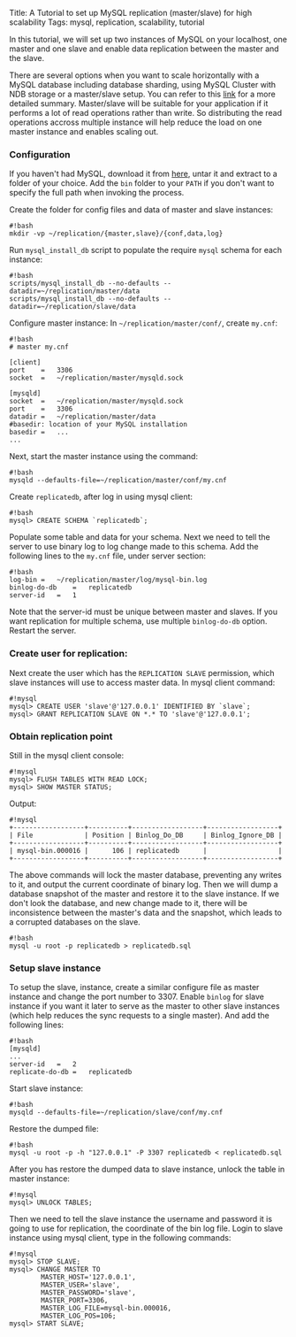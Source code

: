 Title: A Tutorial to set up MySQL replication (master/slave) for high scalability
Tags: mysql, replication, scalability, tutorial

In this tutorial, we will set up two instances of MySQL on your localhost, one master and one slave and enable data replication between the master and the slave.

There are several options when you want to scale horizontally with a MySQL database including database sharding, using MySQL Cluster with NDB storage or a master/slave setup. You can refer to this [link](http://www.oshyn.com/_blog/General/post/A_Summary_of_Scaling_Options_for_MySQL/) for a more detailed summary. Master/slave will be suitable for your application if it performs a lot of read operations rather than write. So distributing the read operations accross multiple instance will help reduce the load on one master instance and enables scaling out. 

### Configuration

If you haven't had MySQL, download it from [here](http://www.mysql.com/downloads/mysql/), untar it and extract to a folder of your choice. Add the `bin` folder to your `PATH` if you don't want to specify the full path when invoking the process.  

Create the folder for config files and data of master and slave instances:

    #!bash
    mkdir -vp ~/replication/{master,slave}/{conf,data,log}

Run `mysql_install_db` script to populate the require `mysql` schema for each instance: 

    #!bash
    scripts/mysql_install_db --no-defaults --datadir=~/replication/master/data
    scripts/mysql_install_db --no-defaults --datadir=~/replication/slave/data

Configure master instance: In `~/replication/master/conf/`, create `my.cnf`:

    #!bash
    # master my.cnf

    [client] 
    port    =   3306
    socket  =   ~/replication/master/mysqld.sock

    [mysqld]
    socket  =   ~/replication/master/mysqld.sock
    port    =   3306
    datadir =   ~/replication/master/data
    #basedir: location of your MySQL installation
    basedir =   ... 
    ...

Next, start the master instance using the command: 
    
    #!bash
    mysqld --defaults-file=~/replication/master/conf/my.cnf

Create `replicatedb`, after log in using mysql client: 

    #!bash
    mysql> CREATE SCHEMA `replicatedb`;

Populate some table and data for your schema. Next we need to tell the server to use binary log to log change made to this schema. Add the following lines to the `my.cnf` file, under server section: 

    #!bash
    log-bin =   ~/replication/master/log/mysql-bin.log
    binlog-do-db    =   replicatedb
    server-id   =   1

Note that the server-id must be unique between master and slaves. If you want replication for multiple schema, use multiple `binlog-do-db` option. Restart the server.

### Create user for replication:

Next create the user which has the `REPLICATION SLAVE` permission, which slave instances will use to access master data. In mysql client command: 

    #!mysql
    mysql> CREATE USER 'slave'@'127.0.0.1' IDENTIFIED BY `slave`;
    mysql> GRANT REPLICATION SLAVE ON *.* TO 'slave'@'127.0.0.1';

### Obtain replication point

Still in the mysql client console: 

    #!mysql
    mysql> FLUSH TABLES WITH READ LOCK;
    mysql> SHOW MASTER STATUS;
    
Output: 

    #!mysql
    +------------------+----------+------------------+------------------+
    | File             | Position | Binlog_Do_DB     | Binlog_Ignore_DB |
    +------------------+----------+------------------+------------------+
    | mysql-bin.000016 |      106 | replicatedb      |                  |
    +------------------+----------+------------------+------------------+

The above commands will lock the master database, preventing any writes to it, and output the current coordinate of binary log. Then we will dump a database snapshot of the master and restore it to the slave instance. If we don't look the database, and new change made to it, there will be inconsistence between the master's data and the snapshot, which leads to a corrupted databases on the slave. 

    #!bash
    mysql -u root -p replicatedb > replicatedb.sql


### Setup slave instance

To setup the slave, instance, create a similar configure file as master instance and change the port number to 3307. Enable `binlog` for slave instance if you want it later to serve as the master to other slave instances (which help reduces the sync requests to a single master). And add the following lines:

    #!bash
    [mysqld]
    ...
    server-id   =   2
    replicate-do-db =   replicatedb

Start slave instance: 
    
    #!bash
    mysqld --defaults-file=~/replication/slave/conf/my.cnf

Restore the dumped file: 

    #!bash
    mysql -u root -p -h "127.0.0.1" -P 3307 replicatedb < replicatedb.sql

After you has restore the dumped data to slave instance, unlock the table in master instance:

    #!mysql
    mysql> UNLOCK TABLES;

Then we need to tell the slave instance the username and password it is going to use for replication, the coordinate of the bin log file. Login to slave instance using mysql client, type in the following commands:

    #!mysql
    mysql> STOP SLAVE;
    mysql> CHANGE MASTER TO
            MASTER_HOST='127.0.0.1',
            MASTER_USER='slave',
            MASTER_PASSWORD='slave',
            MASTER_PORT=3306,
            MASTER_LOG_FILE=mysql-bin.000016,
            MASTER_LOG_POS=106;
    mysql> START SLAVE;







